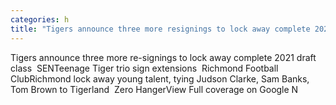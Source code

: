 ```yaml
---
categories: h
title: "Tigers announce three more resignings to lock away complete 2021 draft class  SEN"
---
```

Tigers announce three more re-signings to lock away complete 2021 draft class&nbsp;&nbsp;SENTeenage Tiger trio sign extensions&nbsp;&nbsp;Richmond Football ClubRichmond lock away young talent, tying Judson Clarke, Sam Banks, Tom Brown to Tigerland&nbsp;&nbsp;Zero HangerView Full coverage on Google N